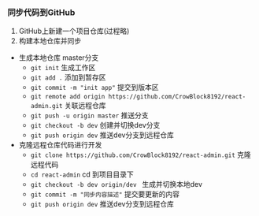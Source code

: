 ### 同步代码到GitHub
1. GitHub上新建一个项目仓库(过程略)
2. 构建本地仓库并同步
- 生成本地仓库 master分支
  - `git init` 生成工作区
  - `git add .` 添加到暂存区
  - `git commit -m "init app"` 提交到版本区
  - `git remote add origin https://github.com/CrowBlock8192/react-admin.git` 关联远程仓库
  - `git push -u origin master` 推送分支
  - `git checkout -b dev` 创建并切换dev分支
  - `git push origin dev` 推送dev分支到远程仓库
- 克隆远程仓库代码进行开发
  - `git clone https://github.com/CrowBlock8192/react-admin.git` 克隆远程代码
  - `cd react-admin` cd 到项目目录下
  - `git checkout -b dev origin/dev ` 生成并切换本地dev
  - `git commit -m "同步内容描述"` 提交要更新的内容
  - `git push origin dev` 推送dev分支到远程仓库
